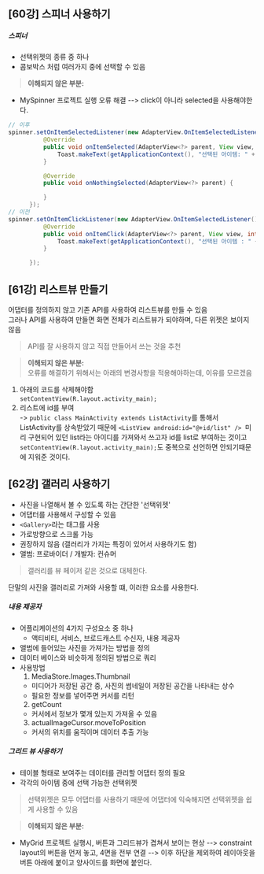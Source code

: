 ## [60강] 스피너 사용하기
##### 스피너
+ 선택위젯의 종류 중 하나
+ 콤보박스 처럼 여러가지 중에 선택할 수 있음

>**이해되지 않은 부분:**
  - MySpinner 프로젝트 실행 오류 해결
  --> click이 아니라 selected을 사용해야한다.
  ~~~java
  // 이후
  spinner.setOnItemSelectedListener(new AdapterView.OnItemSelectedListener(){
            @Override
            public void onItemSelected(AdapterView<?> parent, View view, int position, long id) {
                Toast.makeText(getApplicationContext(), "선택된 아이템: " + names[position], Toast.LENGTH_LONG).show();
            }

            @Override
            public void onNothingSelected(AdapterView<?> parent) {

            }
        });
// 이전
  spinner.setOnItemClickListener(new AdapterView.OnItemSelectedListener(){
            @Override
            public void onItemClick(AdapterView<?> parent, View view, int position, long id) {
                Toast.makeText(getApplicationContext(), "선택된 아이템 : " + names[position], Toast.LENGTH_LONG).show();
            }

        });

  ~~~

## [61강] 리스트뷰 만들기
어댑터를 정의하지 않고 기존 API를 사용하여 리스트뷰를 만들 수 있음  
그러나 API를 사용하여 만들면 화면 전체가 리스트뷰가 되야하며, 다른 위젯은 보이지 않음
>API를 잘 사용하지 않고 직접 만들어서 쓰는 것을 추천

>**이해되지 않은 부분:**  
오류를 해결하기 위해서는 아래의 변경사항을 적용해야하는데, 이유를 모르겠음  
1. 아래의 코드를 삭제해야함  
`setContentView(R.layout.activity_main);`
2. 리스트에 id를 부여  
-> `public class MainActivity extends ListActivity`를 통해서 ListActivity를 상속받았기 때문에
`<ListView
        android:id="@+id/list" /> `미리 구현되어 있던 list라는 아이디를 가져와서 쓰고자 id를 list로 부여하는 것이고
`setContentView(R.layout.activity_main);`도 중복으로 선언하면 안되기때문에 지워준 것이다.

## [62강] 갤러리 사용하기
+ 사진을 나열해서 볼 수 있도록 하는 간단한 '선택위젯'
+ 어댑터를 사용해서 구성할 수 있음
+ `<Gallery>`라는 태그를 사용
+ 가로방향으로 스크롤 가능
+ 권장하지 않음 (갤러리가 가지는 특징이 있어서 사용하기도 함)
+ 앨범: 프로바이더 / 개발자: 컨슈머
> 갤러리를 뷰 페이저 같은 것으로 대체한다.

단말의 사진을 갤러리로 가져와 사용할 떄, 이러한 요소를 사용한다.

##### 내용 제공자
+ 어플리케이션의 4가지 구성요소 중 하나
  - 액티비티, 서비스, 브로드캐스트 수신자, 내용 제공자
+ 앨범에 들어있는 사진을 가져가는 방법을 정의
+ 데이터 베이스와 비슷하게 정의된 방법으로 쿼리
+ 사용방법
  1. MediaStore.Images.Thumbnail
    - 미디어가 저장된 공간 중, 사진의 썸네일이 저장된 공간을 나타내는 상수
    - 필요한 정보를 넣어주면 커서를 리턴
  2. getCount
    - 커서에서 정보가 몇개 있는지 가져올 수 있음
  3. actualImageCursor.moveToPosition
    - 커서의 위치를 움직이며 데이터 추출 가능

##### 그리드 뷰 사용하기
+ 테이블 형태로 보여주는 데이터를 관리할 어댑터 정의 필요
+ 각각의 아이템 중에 선택 가능한 선택위젯

>선택위젯은 모두 어댑터를 사용하기 때문에 어댑터에 익숙해지면 선택위젯을 쉽게 사용할 수 있음

>**이해되지 않은 부분:**
  - MyGrid 프로젝트 실행시, 버튼과 그리드뷰가 겹쳐서 보이는 현상
  --> constraint layout의 버튼을 먼저 놓고, 4면을 전부 연결
  --> 이후 하단을 제외하여 레이아웃을 버튼 아래에 붙이고 양사이드를 화면에 붙인다.
